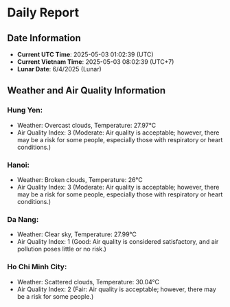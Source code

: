 # Daily Report
## Date Information
- **Current UTC Time**: 2025-05-03 01:02:39 (UTC)
- **Current Vietnam Time**: 2025-05-03 08:02:39 (UTC+7)
- **Lunar Date**: 6/4/2025 (Lunar)

## Weather and Air Quality Information

### Hung Yen:
- Weather: Overcast clouds, Temperature: 27.97°C
- Air Quality Index: 3 (Moderate: Air quality is acceptable; however, there may be a risk for some people, especially those with respiratory or heart conditions.)

### Hanoi:
- Weather: Broken clouds, Temperature: 26°C
- Air Quality Index: 3 (Moderate: Air quality is acceptable; however, there may be a risk for some people, especially those with respiratory or heart conditions.)

### Da Nang:
- Weather: Clear sky, Temperature: 27.99°C
- Air Quality Index: 1 (Good: Air quality is considered satisfactory, and air pollution poses little or no risk.)

### Ho Chi Minh City:
- Weather: Scattered clouds, Temperature: 30.04°C
- Air Quality Index: 2 (Fair: Air quality is acceptable; however, there may be a risk for some people.)

